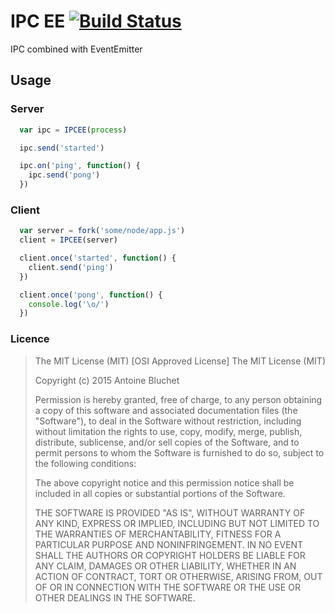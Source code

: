 # IPC EE [![Build Status](https://travis-ci.org/soyuka/IPCEE.svg?branch=master)](https://travis-ci.org/soyuka/IPCEE)

IPC combined with EventEmitter

## Usage

### Server

```javascript
  var ipc = IPCEE(process)

  ipc.send('started')

  ipc.on('ping', function() {
    ipc.send('pong') 
  })
```

### Client

```javascript
  var server = fork('some/node/app.js')
  client = IPCEE(server)

  client.once('started', function() {
    client.send('ping')
  })

  client.once('pong', function() {
    console.log('\o/') 
  })
```

### Licence

> The MIT License (MIT)
> [OSI Approved License]
> The MIT License (MIT)
> 
> Copyright (c) 2015 Antoine Bluchet
> 
> Permission is hereby granted, free of charge, to any person obtaining a copy
> of this software and associated documentation files (the "Software"), to deal
> in the Software without restriction, including without limitation the rights
> to use, copy, modify, merge, publish, distribute, sublicense, and/or sell
> copies of the Software, and to permit persons to whom the Software is
> furnished to do so, subject to the following conditions:
> 
> The above copyright notice and this permission notice shall be included in
> all copies or substantial portions of the Software.
> 
> THE SOFTWARE IS PROVIDED "AS IS", WITHOUT WARRANTY OF ANY KIND, EXPRESS OR
> IMPLIED, INCLUDING BUT NOT LIMITED TO THE WARRANTIES OF MERCHANTABILITY,
> FITNESS FOR A PARTICULAR PURPOSE AND NONINFRINGEMENT. IN NO EVENT SHALL THE
> AUTHORS OR COPYRIGHT HOLDERS BE LIABLE FOR ANY CLAIM, DAMAGES OR OTHER
> LIABILITY, WHETHER IN AN ACTION OF CONTRACT, TORT OR OTHERWISE, ARISING FROM,
> OUT OF OR IN CONNECTION WITH THE SOFTWARE OR THE USE OR OTHER DEALINGS IN
> THE SOFTWARE.
